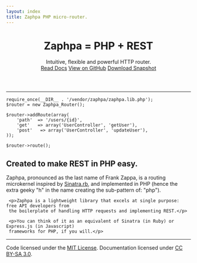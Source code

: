 ```yaml
---
layout: index
title: Zaphpa PHP micro-router.
---
```


<header class="masthead">
  <h1 id="headline">Zaphpa = PHP + REST</h1>
  <div id="subhead">Intuitive, flexible and powerful HTTP router.</div>  
  <div class="project-links">
<a href="doc.html" class="btn btn-primary btn-large">Read Docs</a>
<a href="https://github.com/zaphpa/zaphpa/" class="btn btn-large">View on GitHub</a>
<a href="https://github.com/zaphpa/zaphpa/zipball/master" class="btn btn-large">Download Snapshot</a>
  </div>
</header>

<hr class="soften">

    require_once(__DIR__ . '/vendor/zaphpa/zaphpa.lib.php');
    $router = new Zaphpa_Router();
    
    $router->addRoute(array(
    	'path'  => '/users/{id}',
    	'get'   => array('UserController', 'getUser'),
    	'post'   => array('UserController', 'updateUser'),
    ));
    
    $router->route();

<div class="marketing">
  <h2>Created to make REST in PHP easy.</h2>

   <p>Zaphpa, pronounced as the last name of Frank Zappa, is a routing microkernel inspired by 
   <a href="http://www.sinatrarb.com/">Sinatra.rb</a>, and implemented in PHP (hence the extra geeky "h" 
   in the name creating the sub-pattern of: "php").</p>
   
	 <p>Zaphpa is a lightweight library that excels at single purpose: free API developers from 
	 the boilerplate of handling HTTP requests and implementing REST.</p> 
	 
	 <p>You can think of it as an equivalent of Sinatra (in Ruby) or Express.js (in Javascript) 
	 frameworks for PHP, if you will.</p>    
</div><!-- /.marketing -->

<hr class="soften">

<footer class="footer">
  <p>Code licensed under the <a href="https://github.com/zaphpa/zaphpa/#license" target="_blank">MIT License</a>. Documentation licensed under <a href="http://creativecommons.org/licenses/by-sa/3.0/">CC BY-SA 3.0</a>.</p>
</footer>

